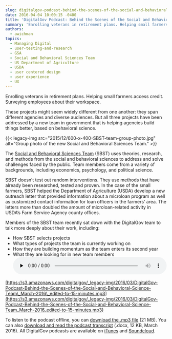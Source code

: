 ```yaml
---
slug: digitalgov-podcast-behind-the-scenes-of-the-social-and-behavioral-science-team
date: 2016-04-04 10:00:15 -0400
title: 'DigitalGov Podcast: Behind the Scenes of the Social and Behavioral Science Team'
summary: 'Enrolling veterans in retirement plans. Helping small farmers access credit. Surveying employees about their workspace. These projects might seem widely different from one another: they span different agencies and diverse audiences. But all three projects have been addressed by a new team in government that is helping agencies build things better, based on behavioral science.'
authors:
  - awichman
topics:
  - Managing Digital
  - user-testing-and-research
  - GSA
  - Social and Behavioral Sciences Team
  - US Department of Agriculture
  - USDA
  - user centered design
  - user experience
  - UX
---
```


Enrolling veterans in retirement plans. Helping small farmers access credit. Surveying employees about their workspace.

These projects might seem widely different from one another: they span different agencies and diverse audiences. But all three projects have been addressed by a new team in government that is helping agencies build things better, based on behavioral science.

{{< legacy-img src="2015/12/600-x-400-SBST-team-group-photo.jpg" alt="Group photo of the new Social and Behavioral Sciences Team." >}}

The [Social and Behavioral Sciences Team](https://sbst.gov/) (SBST) uses theories, research, and methods from the social and behavioral sciences to address and solve challenges faced by the public. Team members come from a variety of backgrounds, including economics, psychology, and political science.

SBST doesn’t test out random interventions. They use methods that have already been researched, tested and proven. In the case of the small farmers, SBST helped the Department of Agriculture (USDA) develop a new outreach letter that provided information about a microloan program as well as customized contact information for loan officers in the farmers’ area. The letters more than doubled the amount of microloan-related activity in USDA’s Farm Service Agency county offices.

Members of the SBST team recently sat down with the DigitalGov team to talk more deeply about their work, including:

  * How SBST selects projects
  * What types of projects the team is currently working on
  * How they are building momentum as the team enters its second year
  * What they are looking for in new team members<audio class="wp-audio-shortcode" id="audio-346181-6" preload="none" style="width: 100%;" controls="controls"><source type="audio/mpeg" src="https://s3.amazonaws.com/digitalgov/_legacy-img/2016/03/DigitalGov-Podcast-Behind-the-Scenes-of-the-Social-and-Behavioral-Science-Team\_March-2016\_edited-to-15-minutes.mp3?_=6" />

[https://s3.amazonaws.com/digitalgov/_legacy-img/2016/03/DigitalGov-Podcast-Behind-the-Scenes-of-the-Social-and-Behavioral-Science-Team\_March-2016\_edited-to-15-minutes.mp3](https://s3.amazonaws.com/digitalgov/_legacy-img/2016/03/DigitalGov-Podcast-Behind-the-Scenes-of-the-Social-and-Behavioral-Science-Team_March-2016_edited-to-15-minutes.mp3)</audio> 

 

To listen to the podcast offline, you can [download the .mp3 file](https://s3.amazonaws.com/digitalgov/_legacy-img/2016/03/DigitalGov-Podcast-Behind-the-Scenes-of-the-Social-and-Behavioral-Science-Team_March-2016_edited-to-15-minutes.mp3) (21 MB). You can also <a href="https://s3.amazonaws.com/digitalgov/_legacy-img/2016/03/SBSTPodcastTranscript.docx" rel="">download and read the podcast transcript</a> (.docx, 12 KB, March 2016). All DigitalGov podcasts are available on [iTunes](https://itunes.apple.com/us/podcast/digitalgov-podcast/id1042016789) and [Soundcloud](https://soundcloud.com/digitalgov).